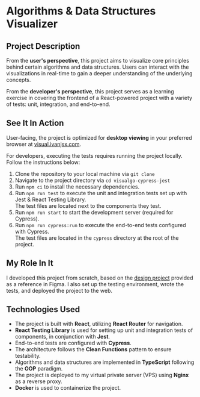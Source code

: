 # Algorithms & Data Structures Visualizer

## Project Description

From the **user's perspective**, this project aims to visualize core principles behind certain algorithms and data structures. Users can interact with the visualizations in real-time to gain a deeper understanding of the underlying concepts.

From the **developer's perspective**, this project serves as a learning exercise in covering the frontend of a React-powered project with a variety of tests: unit, integration, and end-to-end.

## See It In Action

User-facing, the project is optimized for **desktop viewing** in your preferred browser at [visual.ivanjsx.com](https://visual.ivanjsx.com).

For developers, executing the tests requires running the project locally. Follow the instructions below:

1. Clone the repository to your local machine via `git clone`
2. Navigate to the project directory via `cd visualgo-cypress-jest`
3. Run `npm ci` to install the necessary dependencies.
4. Run `npm run test` to execute the unit and integration tests set up with Jest & React Testing Library.  
   The test files are located next to the components they test.
5. Run `npm run start` to start the development server (required for Cypress).
6. Run `npm run cypress:run` to execute the end-to-end tests configured with Cypress.  
   The test files are located in the `cypress` directory at the root of the project.

## My Role In It

I developed this project from scratch, based on the [design project](https://www.figma.com/file/RIkypcTQN5d37g7RRTFid0/Algososh_external_link?node-id=0%3A1) provided as a reference in Figma. I also set up the testing environment, wrote the tests, and deployed the project to the web.

## Technologies Used

- The project is built with **React**, utilizing **React Router** for navigation.
- **React Testing Library** is used for setting up unit and integration tests of components, in conjunction with **Jest**.
- End-to-end tests are configured with **Cypress**.
- The architecture follows the **Clean Functions** pattern to ensure testability.
- Algorithms and data structures are implemented in **TypeScript** following the **OOP** paradigm.
- The project is deployed to my virtual private server (VPS) using **Nginx** as a reverse proxy.
- **Docker** is used to containerize the project.

